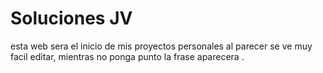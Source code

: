 # Soluciones  JV
esta web  sera el inicio de mis proyectos personales
al parecer se ve muy facil editar, mientras no ponga punto la frase aparecera
.
